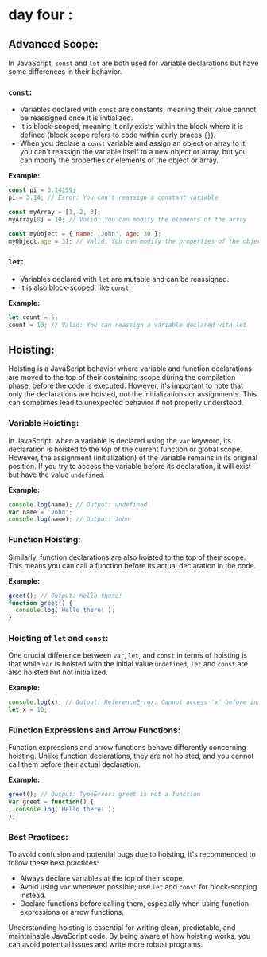 # day four :
## Advanced Scope:

In JavaScript, `const` and `let` are both used for variable declarations but have some differences in their behavior.

### `const`:

- Variables declared with `const` are constants, meaning their value cannot be reassigned once it is initialized.
- It is block-scoped, meaning it only exists within the block where it is defined (block scope refers to code within curly braces `{}`).
- When you declare a `const` variable and assign an object or array to it, you can't reassign the variable itself to a new object or array, but you can modify the properties or elements of the object or array.

**Example:**

```javascript
const pi = 3.14159;
pi = 3.14; // Error: You can't reassign a constant variable

const myArray = [1, 2, 3];
myArray[0] = 10; // Valid: You can modify the elements of the array

const myObject = { name: 'John', age: 30 };
myObject.age = 31; // Valid: You can modify the properties of the object
```

### `let`:

- Variables declared with `let` are mutable and can be reassigned.
- It is also block-scoped, like `const`.

**Example:**

```javascript
let count = 5;
count = 10; // Valid: You can reassign a variable declared with let
```

## Hoisting:

Hoisting is a JavaScript behavior where variable and function declarations are moved to the top of their containing scope during the compilation phase, before the code is executed. However, it's important to note that only the declarations are hoisted, not the initializations or assignments. This can sometimes lead to unexpected behavior if not properly understood.

### Variable Hoisting:

In JavaScript, when a variable is declared using the `var` keyword, its declaration is hoisted to the top of the current function or global scope. However, the assignment (initialization) of the variable remains in its original position. If you try to access the variable before its declaration, it will exist but have the value `undefined`.

**Example:**

```javascript
console.log(name); // Output: undefined
var name = 'John';
console.log(name); // Output: John
```

### Function Hoisting:

Similarly, function declarations are also hoisted to the top of their scope. This means you can call a function before its actual declaration in the code.

**Example:**

```javascript
greet(); // Output: Hello there!
function greet() {
  console.log('Hello there!');
}
```

### Hoisting of `let` and `const`:

One crucial difference between `var`, `let`, and `const` in terms of hoisting is that while `var` is hoisted with the initial value `undefined`, `let` and `const` are also hoisted but not initialized.

**Example:**

```javascript
console.log(x); // Output: ReferenceError: Cannot access 'x' before initialization
let x = 10;
```

### Function Expressions and Arrow Functions:

Function expressions and arrow functions behave differently concerning hoisting. Unlike function declarations, they are not hoisted, and you cannot call them before their actual declaration.

**Example:**

```javascript
greet(); // Output: TypeError: greet is not a function
var greet = function() {
  console.log('Hello there!');
};
```

### Best Practices:

To avoid confusion and potential bugs due to hoisting, it's recommended to follow these best practices:

- Always declare variables at the top of their scope.
- Avoid using `var` whenever possible; use `let` and `const` for block-scoping instead.
- Declare functions before calling them, especially when using function expressions or arrow functions.

Understanding hoisting is essential for writing clean, predictable, and maintainable JavaScript code. By being aware of how hoisting works, you can avoid potential issues and write more robust programs.
